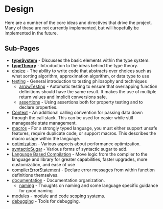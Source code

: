 # Design

Here are a number of the core ideas and directives that drive the project. Many of these are not currently implemented, but will hopefully be implemented in the future.

## Sub-Pages

- **[typeSystem](typeSystem.md)** - Discusses the basic elements within the type system.
- **[typeTheory](typeTheory.md)** - Introduction to the ideas behind the type theory.
- [choice](choice.md) - The ability to write code that abstracts over choices such as what sorting algorithm, approximation algorithm, or data type to use
- [testing](testing.md) - General introduction to testing philosophy and techniques
  - [arrowTesting](arrowTesting.md) - Automatic testing to ensure that overlapping function definitions should have the same result. It makes the use of multiple return values and implicit conversions safe.
  - [assertions](assertions.md) - Using assertions both for property testing and to declare properties.
- [Context](context.md) - An additional calling convention for passing data down through the call stack. This can be used for easier while still manageable state management.
- [macros](macros.md) - For a strongly typed language, you must either support unsafe features, require duplicate code, or support macros. This describes the macro usage within the language.
- [optimization](optimization.md) - Various aspects about performance optimization.
- [syntacticSugar](syntacticSugar.md) - Various forms of syntactic sugar to add.
- [Language Based Compilation](languageCompilation.md) - Move logic from the compiler to the language and library for greater capabilities, faster upgrades, more customization, and ease of use
- [compilerErrorStatement](compilerErrorStatement.md) - Declare error messages from within function definitions themselves.
- [documentation](documentation.md) - Documentation organization.
  - [naming](naming.md) - Thoughts on naming and some language specific guidance for good naming
- [modules](modules.md) - module and code scoping systems.
- [debugging](debugging.md) - Tools for debugging.
